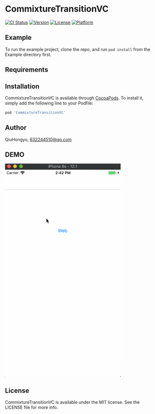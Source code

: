 # CommixtureTransitionVC

[![CI Status](https://img.shields.io/travis/QiuHongyu/CommixtureTransitionVC.svg?style=flat)](https://travis-ci.org/QiuHongyu/CommixtureTransitionVC)
[![Version](https://img.shields.io/cocoapods/v/CommixtureTransitionVC.svg?style=flat)](https://cocoapods.org/pods/CommixtureTransitionVC)
[![License](https://img.shields.io/cocoapods/l/CommixtureTransitionVC.svg?style=flat)](https://cocoapods.org/pods/CommixtureTransitionVC)
[![Platform](https://img.shields.io/cocoapods/p/CommixtureTransitionVC.svg?style=flat)](https://cocoapods.org/pods/CommixtureTransitionVC)

## Example

To run the example project, clone the repo, and run `pod install` from the Example directory first.

## Requirements

## Installation

CommixtureTransitionVC is available through [CocoaPods](https://cocoapods.org). To install
it, simply add the following line to your Podfile:

```ruby
pod 'CommixtureTransitionVC'
```

## Author

QiuHongyu, 632244510@qq.com
## DEMO
![Image text](https://github.com/YHQiu/CommixtureTransitionVC/blob/master/Example/CT.gif)
## License

CommixtureTransitionVC is available under the MIT license. See the LICENSE file for more info.
